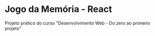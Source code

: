# Jogo da Memória - React

Projeto prático do curso "Desenvolvimento Web - Do zero ao primeiro projeto"
